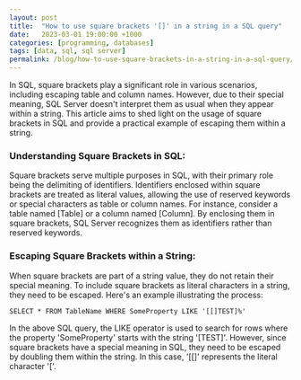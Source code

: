 ```yaml
---
layout: post
title:  "How to use square brackets '[]' in a string in a SQL query"
date:   2023-03-01 19:00:00 +1000
categories: [programming, databases]
tags: [data, sql, sql server]
permalink: /blog/how-to-use-square-brackets-in-a-string-in-a-sql-query/
---
```


In SQL, square brackets play a significant role in various scenarios, including escaping table and column names. However, due to their special meaning, SQL Server doesn't interpret them as usual when they appear within a string. This article aims to shed light on the usage of square brackets in SQL and provide a practical example of escaping them within a string.

### Understanding Square Brackets in SQL:

Square brackets serve multiple purposes in SQL, with their primary role being the delimiting of identifiers. Identifiers enclosed within square brackets are treated as literal values, allowing the use of reserved keywords or special characters as table or column names. For instance, consider a table named [Table] or a column named [Column]. By enclosing them in square brackets, SQL Server recognizes them as identifiers rather than reserved keywords.

### Escaping Square Brackets within a String:

When square brackets are part of a string value, they do not retain their special meaning. To include square brackets as literal characters in a string, they need to be escaped. Here's an example illustrating the process:


    SELECT * FROM TableName WHERE SomeProperty LIKE '[[]TEST]%'

In the above SQL query, the LIKE operator is used to search for rows where the property 'SomeProperty' starts with the string '[TEST]'. However, since square brackets have a special meaning in SQL, they need to be escaped by doubling them within the string. In this case, '[[]' represents the literal character '['.